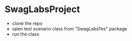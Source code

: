# SwagLabsProject
- clone the repo
- open test scenario class from "SwagLabsTes" package
- run the class 
